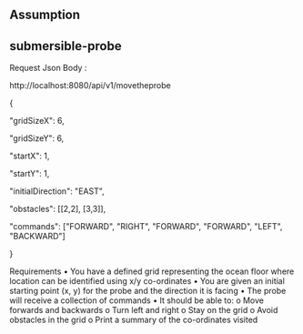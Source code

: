 ## Assumption

## submersible-probe
<p>Request Json Body :
<p>http://localhost:8080/api/v1/movetheprobe
<p>
{
 <p> "gridSizeX": 6,
 <p>"gridSizeY": 6,
 <p>"startX": 1,
 <p>"startY": 1,
 <p>"initialDirection": "EAST",
 <p>"obstacles": [[2,2], [3,3]],
 <p>"commands": ["FORWARD", "RIGHT", "FORWARD", "FORWARD", "LEFT", "BACKWARD"]
<p>    
}


Requirements • You have a defined grid representing the ocean floor where location can be identified using x/y co-ordinates
• You are given an initial starting point (x, y) for the probe and the direction it is facing
• The probe will receive a collection of commands
• It should be able to:
o Move forwards and backwards
o Turn left and right
o Stay on the grid
o Avoid obstacles in the grid
o Print a summary of the co-ordinates visited
